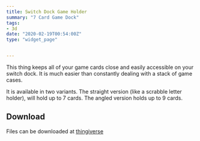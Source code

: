 ```yaml
---
title: Switch Dock Game Holder
summary: "7 Card Game Dock"
tags:
- 3d
date: "2020-02-19T00:54:00Z"
type: "widget_page" 


---
```



This thing keeps all of your game cards close and easily accessible on your switch dock. It is much easier than constantly dealing with a stack of game cases.

It is available in two variants. 
The straight version (like a scrabble letter holder), will hold up to 7 cards.
The angled version holds up to 9 cards.

## Download

Files can be downloaded at [thingiverse](https://www.thingiverse.com/thing:3370830)